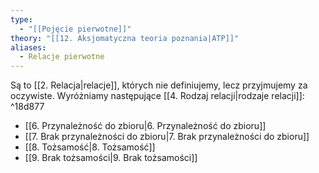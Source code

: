 ```yaml
---
type:
  - "[[Pojęcie pierwotne]]"
theory: "[[12. Aksjomatyczna teoria poznania|ATP]]"
aliases:
  - Relacje pierwotne
---
```

Są to [[2. Relacja|relacje]], których nie definiujemy, lecz przyjmujemy za oczywiste. Wyróżniamy następujące [[4. Rodzaj relacji|rodzaje relacji]]: ^18d877
* [[6. Przynależność do zbioru|6. Przynależność do zbioru]]
* [[7. Brak przynależności do zbioru|7. Brak przynależności do zbioru]]
* [[8. Tożsamość|8. Tożsamość]]
* [[9. Brak tożsamości|9. Brak tożsamości]]